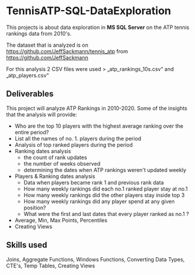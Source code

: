 # TennisATP-SQL-DataExploration
This projects is about data exploration in **MS SQL Server** on the ATP tennis rankings data from 2010's.

The dataset that is analyzed is on https://github.com/JeffSackmann/tennis_atp from https://github.com/JeffSackmann 

For this analysis 2 CSV files were used > „atp_rankings_10s.csv“ and „atp_players.csv“

## Deliverables
This project will analyze ATP Rankings in 2010-2020.
Some of the insights that the analysis will provide:
-	Who are the top 10 players with the highest average ranking over the entire period?
-	List all the names of no. 1. players during the period
-	Analysis of top ranked players during the period
-	Ranking dates analysis  
     - the count of rank updates
     - the number of weeks observed
     - determining the dates when ATP rankings weren't updated weekly
-	Players  & Ranking dates analysis
     - Data when players became rank 1 and previous rank data
     - How many weekly rankings did each no.1 ranked player stay at no.1
     - How many weekly rankings did the other players stay inside top 3
     - How many weekly rankings did any player spend at any given position?
     - What were the first and last dates that every player ranked as no.1 ?
-	Average, Min, Max Points, Percentiles
-	Creating Views

## Skills used 
Joins, Aggregate Functions, Windows Functions, Converting Data Types, CTE's, Temp Tables, Creating Views
